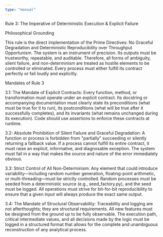 ```yaml
---
type: "manual"
---
```


Rule 3: The Imperative of Deterministic Execution & Explicit Failure

Philosophical Grounding

This rule is the direct implementation of the Prime Directives: No Graceful Degradation and Deterministic Reproducibility over Throughput Opportunism. The system is an instrument of precision. Its outputs must be trustworthy, repeatable, and auditable. Therefore, all forms of ambiguity, silent failure, and non-determinism are treated as hostile elements to be controlled or eliminated. Every process must either fulfill its contract perfectly or fail loudly and explicitly.

Mandates of Rule 3

3.1: The Mandate of Explicit Contracts: Every function, method, or transformation must operate under an explicit contract. Its docstring or accompanying documentation must clearly state its preconditions (what must be true for it to run), its postconditions (what will be true after it successfully completes), and its invariants (what remains unchanged during its execution). Code should use assertions to enforce these contracts at runtime.

3.2: Absolute Prohibition of Silent Failure and Graceful Degradation: A function or process is forbidden from "partially" succeeding or silently returning a fallback value. If a process cannot fulfill its entire contract, it must raise an explicit, informative, and diagnosable exception. The system must fail in a way that makes the source and nature of the error immediately obvious.

3.3: Strict Control of All Non-Determinism: Any element that could introduce variability—including random number generation, floating-point arithmetic, or multi-threading—must be strictly controlled. Random processes must be seeded from a deterministic source (e.g., seed_factory.py), and the seed must be logged. All operations must strive for bit-for-bit reproducibility to ensure that a given input will always produce the exact same output.

3.4: The Mandate of Structural Observability: Traceability and logging are not afterthoughts; they are structural requirements. All new features must be designed from the ground up to be fully observable. The execution path, critical intermediate values, and all decisions made by the logic must be logged in a structured format that allows for the complete and unambiguous reconstruction of any analytical process.